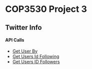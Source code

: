 # COP3530 Project 3

## Twitter Info
#### API Calls
 - [Get User By](https://developer.twitter.com/en/docs/twitter-api/users/lookup/api-reference/get-users-by)
 - [Get Users Id Following](https://developer.twitter.com/en/docs/twitter-api/users/follows/api-reference/get-users-id-following)
 - [Get Users ID Followers](https://developer.twitter.com/en/docs/twitter-api/users/follows/api-reference/get-users-id-followers)